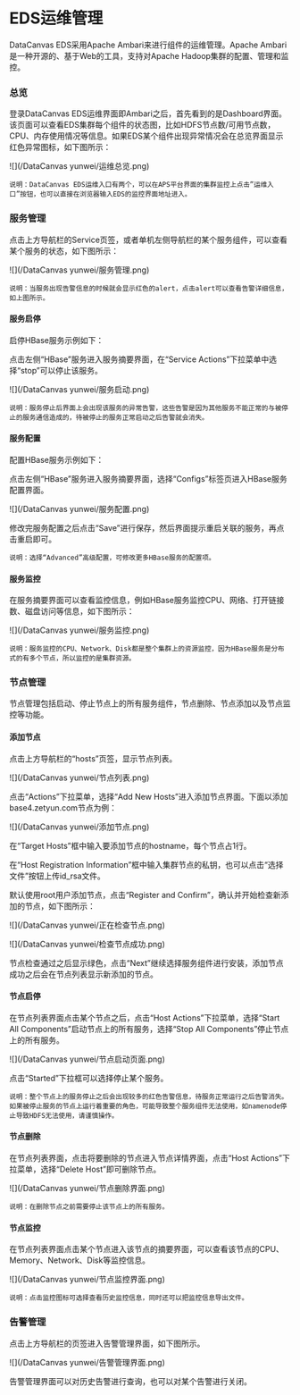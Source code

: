 # EDS运维管理
DataCanvas EDS采用Apache Ambari来进行组件的运维管理。Apache Ambari是一种开源的、基于Web的工具，支持对Apache Hadoop集群的配置、管理和监控。

### 总览
登录DataCanvas EDS运维界面即Ambari之后，首先看到的是Dashboard界面。该页面可以查看EDS集群每个组件的状态图，比如HDFS节点数/可用节点数，CPU、内存使用情况等信息。如果EDS某个组件出现异常情况会在总览界面显示红色异常图标，如下图所示：

![](/DataCanvas yunwei/运维总览.png)

    说明：DataCanvas EDS运维入口有两个，可以在APS平台界面的集群监控上点击”运维入口”按钮，也可以直接在浏览器输入EDS的监控界面地址进入。

### 服务管理
点击上方导航栏的Service页签，或者单机左侧导航栏的某个服务组件，可以查看某个服务的状态，如下图所示：

![](/DataCanvas yunwei/服务管理.png)
    
    说明：当服务出现告警信息的时候就会显示红色的alert，点击alert可以查看告警详细信息，如上图所示。

#### 服务启停 

启停HBase服务示例如下：

点击左侧“HBase”服务进入服务摘要界面，在“Service Actions”下拉菜单中选择“stop”可以停止该服务。

![](/DataCanvas yunwei/服务启动.png)
    
    说明：服务停止后界面上会出现该服务的异常告警，这些告警是因为其他服务不能正常的与被停止的服务通信造成的，待被停止的服务正常启动之后告警就会消失。

#### 服务配置 

配置HBase服务示例如下：

点击左侧“HBase”服务进入服务摘要界面，选择“Configs”标签页进入HBase服务配置界面。

![](/DataCanvas yunwei/服务配置.png)

修改完服务配置之后点击“Save”进行保存，然后界面提示重启关联的服务，再点击重启即可。

    说明：选择“Advanced”高级配置，可修改更多HBase服务的配置项。

#### 服务监控

在服务摘要界面可以查看监控信息，例如HBase服务监控CPU、网络、打开链接数、磁盘访问等信息，如下图所示：

![](/DataCanvas yunwei/服务监控.png)

    说明：服务监控的CPU、Network、Disk都是整个集群上的资源监控，因为HBase服务是分布式的有多个节点，所以监控的是集群资源。

### 节点管理
节点管理包括启动、停止节点上的所有服务组件，节点删除、节点添加以及节点监控等功能。

#### 添加节点
点击上方导航栏的“hosts”页签，显示节点列表。

![](/DataCanvas yunwei/节点列表.png)

点击“Actions”下拉菜单，选择“Add New Hosts”进入添加节点界面。下面以添加base4.zetyun.com节点为例：

![](/DataCanvas yunwei/添加节点.png)

在“Target Hosts”框中输入要添加节点的hostname，每个节点占1行。

在“Host Registration Information”框中输入集群节点的私钥，也可以点击“选择文件”按钮上传id_rsa文件。

默认使用root用户添加节点，点击“Register and Confirm”，确认并开始检查新添加的节点，如下图所示：

![](/DataCanvas yunwei/正在检查节点.png)

![](/DataCanvas yunwei/检查节点成功.png)

节点检查通过之后显示绿色，点击“Next”继续选择服务组件进行安装，添加节点成功之后会在节点列表显示新添加的节点。

#### 节点启停 
在节点列表界面点击某个节点之后，点击“Host Actions”下拉菜单，选择“Start All Components”启动节点上的所有服务，选择“Stop All Components”停止节点上的所有服务。

![](/DataCanvas yunwei/节点启动页面.png)

点击“Started”下拉框可以选择<Stop>停止某个服务。

    说明：整个节点上的服务停止之后会出现较多的红色告警信息，待服务正常运行之后告警消失。如果被停止服务的节点上运行着重要的角色，可能导致整个服务组件无法使用，如namenode停止导致HDFS无法使用，请谨慎操作。

#### 节点删除 

在节点列表界面，点击将要删除的节点进入节点详情界面，点击“Host Actions”下拉菜单，选择“Delete Host”即可删除节点。

![](/DataCanvas yunwei/节点删除界面.png)

    说明：在删除节点之前需要停止该节点上的所有服务。

#### 节点监控 
在节点列表界面点击某个节点进入该节点的摘要界面，可以查看该节点的CPU、Memory、Network、Disk等监控信息。

![](/DataCanvas yunwei/节点监控界面.png)

    说明：点击监控图标可选择查看历史监控信息，同时还可以把监控信息导出文件。

### 告警管理
点击上方导航栏的<Alerts>页签进入告警管理界面，如下图所示。

![](/DataCanvas yunwei/告警管理界面.png)

告警管理界面可以对历史告警进行查询，也可以对某个告警进行关闭。










